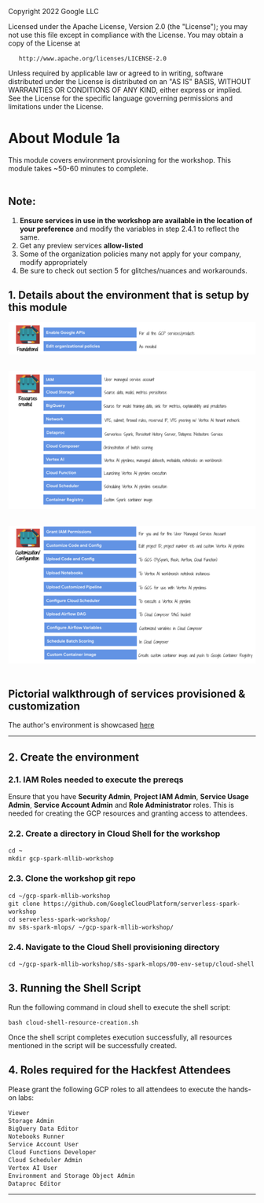 <!---->
  Copyright 2022 Google LLC
 
  Licensed under the Apache License, Version 2.0 (the "License");
  you may not use this file except in compliance with the License.
  You may obtain a copy of the License at
 
       http://www.apache.org/licenses/LICENSE-2.0
 
  Unless required by applicable law or agreed to in writing, software
  distributed under the License is distributed on an "AS IS" BASIS,
  WITHOUT WARRANTIES OR CONDITIONS OF ANY KIND, either express or implied.
  See the License for the specific language governing permissions and
  limitations under the License.
 <!---->

# About Module 1a

This module covers environment provisioning for the workshop. This module takes ~50-60 minutes to complete.
<br><br>
## Note:
1. **Ensure services in use in the workshop are available in the location of your preference** and modify the variables in step 2.4.1 to reflect the same.
2. Get any preview services **allow-listed**
3. Some of the organization policies many not apply for your company, modify appropriately
4. Be sure to check out section 5 for glitches/nuances and workarounds.

## 1. Details about the environment that is setup by this module

![PICT1](../06-images/module-1-pictorial-01.png)
<br><br>

![PICT2](../06-images/module-1-pictorial-02.png)
<br><br>

![PICT3](../06-images/module-1-pictorial-03.png)
<br><br>

## Pictorial walkthrough of services provisioned & customization
The author's environment is showcased [here](../05-lab-guide/Services-Created.md)

<hr>

## 2. Create the environment

### 2.1. IAM Roles needed to execute the prereqs
Ensure that you have **Security Admin**, **Project IAM Admin**, **Service Usage Admin**, **Service Account Admin** and **Role Administrator** roles. This is needed for creating the GCP resources and granting access to attendees.


### 2.2. Create a directory in Cloud Shell for the workshop
```
cd ~
mkdir gcp-spark-mllib-workshop
```

### 2.3. Clone the workshop git repo
```
cd ~/gcp-spark-mllib-workshop
git clone https://github.com/GoogleCloudPlatform/serverless-spark-workshop
cd serverless-spark-workshop/
mv s8s-spark-mlops/ ~/gcp-spark-mllib-workshop/
```

### 2.4. Navigate to the Cloud Shell provisioning directory
```
cd ~/gcp-spark-mllib-workshop/s8s-spark-mlops/00-env-setup/cloud-shell
```

## 3. Running the Shell Script

Run the following command in cloud shell to execute the shell script: <br>

```
bash cloud-shell-resource-creation.sh
```

Once the shell script completes execution successfully, all resources mentioned in the script will be successfully created.

## 4. Roles required for the Hackfest Attendees

Please grant the following GCP roles to all attendees to execute the hands-on labs:<br>

```
Viewer
Storage Admin
BigQuery Data Editor
Notebooks Runner
Service Account User
Cloud Functions Developer
Cloud Scheduler Admin
Vertex AI User
Environment and Storage Object Admin
Dataproc Editor
```

<hr>
